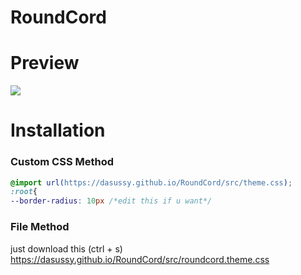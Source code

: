 # RoundCord

# Preview
<img src="https://cdn.discordapp.com/attachments/825718324997652520/986007373569212436/unknown.png">

# Installation
### Custom CSS Method
```css
@import url(https://dasussy.github.io/RoundCord/src/theme.css);
:root{
--border-radius: 10px /*edit this if u want*/
```
### File Method
just download this (ctrl + s)
https://dasussy.github.io/RoundCord/src/roundcord.theme.css
